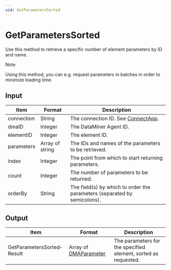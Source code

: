 ```yaml
---
uid: GetParametersSorted
---
```


# GetParametersSorted

Use this method to retrieve a specific number of element parameters by ID and name.

> [!NOTE]
> Using this method, you can e.g. request parameters in batches in order to minimize loading time.

## Input

| Item       | Format          | Description                                                                      |
|------------|-----------------|----------------------------------------------------------------------------------|
| connection | String          | The connection ID. See [ConnectApp](xref:ConnectApp). |
| dmaID      | Integer         | The DataMiner Agent ID.                                                          |
| elementID  | Integer         | The element ID.                                                                  |
| parameters | Array of string | The IDs and names of the parameters to be retrieved.                             |
| index      | Integer         | The point from which to start returning parameters.                              |
| count      | Integer         | The number of parameters to be returned.                                         |
| orderBy    | String          | The field(s) by which to order the parameters (separated by semicolons).         |

## Output

| Item | Format | Description |
|--|--|--|
| GetParametersSorted­Result | Array of [DMAParameter](xref:DMAParameter) | The parameters for the specified element, sorted as requested. |
